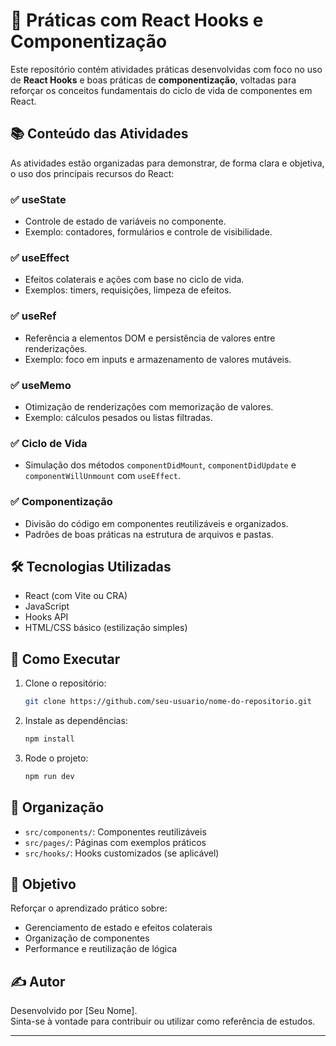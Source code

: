 # 🚀 Práticas com React Hooks e Componentização

Este repositório contém atividades práticas desenvolvidas com foco no uso de **React Hooks** e boas práticas de **componentização**, voltadas para reforçar os conceitos fundamentais do ciclo de vida de componentes em React.

## 📚 Conteúdo das Atividades

As atividades estão organizadas para demonstrar, de forma clara e objetiva, o uso dos principais recursos do React:

### ✅ useState
- Controle de estado de variáveis no componente.
- Exemplo: contadores, formulários e controle de visibilidade.

### ✅ useEffect
- Efeitos colaterais e ações com base no ciclo de vida.
- Exemplos: timers, requisições, limpeza de efeitos.

### ✅ useRef
- Referência a elementos DOM e persistência de valores entre renderizações.
- Exemplo: foco em inputs e armazenamento de valores mutáveis.

### ✅ useMemo
- Otimização de renderizações com memorização de valores.
- Exemplo: cálculos pesados ou listas filtradas.

### ✅ Ciclo de Vida
- Simulação dos métodos `componentDidMount`, `componentDidUpdate` e `componentWillUnmount` com `useEffect`.

### ✅ Componentização
- Divisão do código em componentes reutilizáveis e organizados.
- Padrões de boas práticas na estrutura de arquivos e pastas.

## 🛠️ Tecnologias Utilizadas

- React (com Vite ou CRA)
- JavaScript
- Hooks API
- HTML/CSS básico (estilização simples)

## 🧪 Como Executar

1. Clone o repositório:
   ```bash
   git clone https://github.com/seu-usuario/nome-do-repositorio.git
   ```
2. Instale as dependências:
   ```bash
   npm install
   ```
3. Rode o projeto:
   ```bash
   npm run dev
   ```

## 📁 Organização

- `src/components/`: Componentes reutilizáveis
- `src/pages/`: Páginas com exemplos práticos
- `src/hooks/`: Hooks customizados (se aplicável)

## 📌 Objetivo

Reforçar o aprendizado prático sobre:
- Gerenciamento de estado e efeitos colaterais
- Organização de componentes
- Performance e reutilização de lógica

## ✍️ Autor

Desenvolvido por [Seu Nome].  
Sinta-se à vontade para contribuir ou utilizar como referência de estudos.

---
